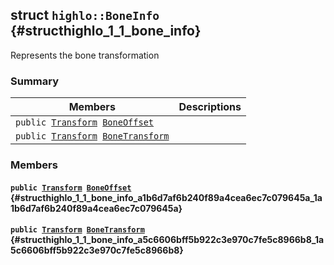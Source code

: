 ## struct `highlo::BoneInfo` {#structhighlo_1_1_bone_info}

Represents the bone transformation

### Summary

 Members                        | Descriptions                                
--------------------------------|---------------------------------------------
`public `[`Transform`](docs-api/api-highlo--Transform.md#classhighlo_1_1_transform)` `[`BoneOffset`](#structhighlo_1_1_bone_info_a1b6d7af6b240f89a4cea6ec7c079645a_1a1b6d7af6b240f89a4cea6ec7c079645a) | 
`public `[`Transform`](docs-api/api-highlo--Transform.md#classhighlo_1_1_transform)` `[`BoneTransform`](#structhighlo_1_1_bone_info_a5c6606bff5b922c3e970c7fe5c8966b8_1a5c6606bff5b922c3e970c7fe5c8966b8) | 

### Members

#### `public `[`Transform`](docs-api/api-highlo--Transform.md#classhighlo_1_1_transform)` `[`BoneOffset`](#structhighlo_1_1_bone_info_a1b6d7af6b240f89a4cea6ec7c079645a_1a1b6d7af6b240f89a4cea6ec7c079645a) {#structhighlo_1_1_bone_info_a1b6d7af6b240f89a4cea6ec7c079645a_1a1b6d7af6b240f89a4cea6ec7c079645a}

#### `public `[`Transform`](docs-api/api-highlo--Transform.md#classhighlo_1_1_transform)` `[`BoneTransform`](#structhighlo_1_1_bone_info_a5c6606bff5b922c3e970c7fe5c8966b8_1a5c6606bff5b922c3e970c7fe5c8966b8) {#structhighlo_1_1_bone_info_a5c6606bff5b922c3e970c7fe5c8966b8_1a5c6606bff5b922c3e970c7fe5c8966b8}


